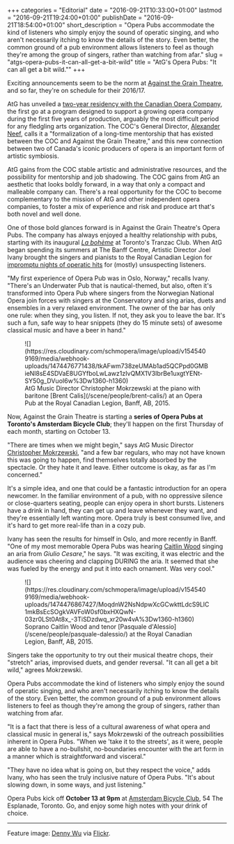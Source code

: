 +++
categories = "Editorial"
date = "2016-09-21T10:33:00+01:00"
lastmod = "2016-09-21T19:24:00+01:00"
publishDate = "2016-09-21T18:54:00+01:00"
short_description = "Opera Pubs accommodate the kind of listeners who simply enjoy the sound of operatic singing, and who aren't necessarily itching to know the details of the story. Even better, the common ground of a pub environment allows listeners to feel as though they're among the group of singers, rather than watching from afar."
slug = "atgs-opera-pubs-it-can-all-get-a-bit-wild"
title = "AtG&#039;s Opera Pubs: &quot;It can all get a bit wild.&quot;"
+++

Exciting announcements seem to be the norm at [Against the Grain Theatre](/scene/companies/against-the-grain-theatre/), and so far, they're on schedule for their 2016/17. 

AtG has unveiled a [two-year residency with the Canadian Opera Company](http://againstthegraintheatre.com/season-announcement-2016-2017/), the first go at a program designed to support a growing opera company during the first five years of production, arguably the most difficult period for any fledgling arts organization. The COC's General Director, [Alexander Neef](/alexander-neef-listening-to-music/), calls it a "formalization of a long-time mentorship that has existed between the COC and Against the Grain Theatre," and this new connection between two of Canada's iconic producers of opera is an important form of artistic symbiosis. 

AtG gains from the COC stable artistic and administrative resources, and the possibility for mentorship and job shadowing. The COC gains from AtG an aesthetic that looks boldly forward, in a way that only a compact and malleable company can. There's a real opportunity for the COC to become complementary to the mission of AtG and other independent opera companies, to foster a mix of experience and risk and produce art that's both novel and well done.

One of those bold glances forward is in Against the Grain Theatre's Opera Pubs. The company has always enjoyed a healthy relationship with pubs, starting with its inaugural [*La bohème*](http://againstthegraintheatre.com/la-boheme/) at Toronto's Tranzac Club. When AtG began spending its summers at The Banff Centre, Artistic Director Joel Ivany brought the singers and pianists to the Royal Canadian Legion for [impromptu nights of operatic hits](/opera-karaoke-night-2015/) for (mostly) unsuspecting listeners.

"My first experience of Opera Pub was in Oslo, Norway," recalls Ivany. "There's an Underwater Pub that is nautical-themed, but also, often it's transformed into Opera Pub where singers from the Norwegian National Opera join forces with singers at the Conservatory and sing arias, duets and ensembles in a very relaxed environment. The owner of the bar has only one rule: when they sing, you listen. If not, they ask you to leave the bar. It's such a fun, safe way to hear snippets (they do 15 minute sets) of awesome classical music and have a beer in hand."

<figure data-type="image">
![](https://res.cloudinary.com/schmopera/image/upload/v1545409169/media/webhook-uploads/1474476771438/tkAFwm738zeUMAb1ad5QCPpd0GMBieNl8sE4SDVaE8UGYfboLwLawz1zIvQMX1V3IbrBe1uxgtYENt-SY50g_DVuoI6w%3Dw1360-h1360)<figcaption>AtG Music Director Christopher Mokrzewski at the piano with baritone [Brent Calis](/scene/people/brent-calis/) at an Opera Pub at the Royal Canadian Legion, Banff, AB, 2015.</figcaption>
</figure>

Now, Against the Grain Theatre is starting a **series of Opera Pubs at Toronto's Amsterdam Bicycle Club**; they'll happen on the first Thursday of each month, starting on October 13.

"There are times when we might begin," says AtG Music Director [Christopher Mokrzewski](/scene/people/christopher-mokrzewski/), "and a few bar regulars, who may not have known this was going to happen, find themselves totally absorbed by the spectacle. Or they hate it and leave. Either outcome is okay, as far as I'm concerned."

It's a simple idea, and one that could be a fantastic introduction for an opera newcomer. In the familiar environment of a pub, with no oppressive silence or close-quarters seating, people can enjoy opera in short bursts. Listeners have a drink in hand, they can get up and leave whenever they want, and they're essentially left wanting more. Opera truly is best consumed live, and it's hard to get more real-life than in a cozy pub.

Ivany has seen the results for himself in Oslo, and more recently in Banff. "One of my most memorable Opera Pubs was hearing [Caitlin Wood](/scene/people/caitlin-wood/) singing an aria from *Giulio Cesare*," he says. "It was exciting, it was electric and the audience was cheering and clapping DURING the aria. It seemed that she was fueled by the energy and put it into each ornament. Was very cool."

<figure data-type="image">
![](https://res.cloudinary.com/schmopera/image/upload/v1545409169/media/webhook-uploads/1474476867427/MoqdnW2NsNdpwXcGCwkttLdcS9LlC1mkBsEcSOgkVAVFoW0sf0bxHXQwN-03zr0LSt0At8x_-3TiSDzdwq_xr20w4vA%3Dw1360-h1360)<figcaption>Soprano Caitlin Wood and tenor [Pasquale d'Alessio](/scene/people/pasquale-dalessio/) at the Royal Canadian Legion, Banff, AB, 2015.</figcaption>
</figure>

Singers take the opportunity to try out their musical theatre chops, their "stretch" arias, improvised duets, and gender reversal. "It can all get a bit wild," agrees Mokrzewski.

Opera Pubs accommodate the kind of listeners who simply enjoy the sound of operatic singing, and who aren't necessarily itching to know the details of the story. Even better, the common ground of a pub environment allows listeners to feel as though they're among the group of singers, rather than watching from afar.

"It is a fact that there is less of a cultural awareness of what opera and classical music in general is," says Mokrzewski of the outreach possibilities inherent in Opera Pubs. "When we 'take it to the streets', as it were, people are able to have a no-bullshit, no-boundaries encounter with the art form in a manner which is straightforward and visceral."

"They have no idea what is going on, but they respect the voice," adds Ivany, who has seen the truly inclusive nature of Opera Pubs. "It's about slowing down, in some ways, and just listening."

Opera Pubs kick off **October 13 at 9pm** at [Amsterdam Bicycle Club](http://www.abclub.ca/), 54 The Esplanade, Toronto. Go, and enjoy some high notes with your drink of choice. 

***
Feature image: [Denny Wu](https://www.flickr.com/photos/126610523@N04/16251352250/in/photolist-qL5qQs-pwMoUP-9dEabt-6HQqcG-egf1nw-4mWw9Z-oVFJyc-9vBq3d-5qZrBN-pwMs4p-q9EZVE-a4ffYs-qKj2uC-6bCj8y-8MnjDc-pfh6qD-qbTUi5-qLFCFy-5mLwVt-infzz9-8AgcPf-6RwrDs-5RqSCx-4VWFFL-6spaDo-91pQUG-2YiEVD-dbnUZy-74NmNc-6TxLDW-S8DyU-9qvCSa-5uHqe1-7XXLUG-qWbnJN-7emecz-7kcdjT-pfhNko-n7gWvJ-nkU5HL-pfi9YM-oQBxR2-dSmWXE-94JiFu-byynuG-fPUARH-smm36-E3Hyyv-6rQW4j-nFwv1Z) via [Flickr](https://creativecommons.org/licenses/by-nc-sa/2.0/).

